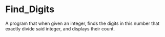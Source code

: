 Find_Digits
===========

A program that when given an integer, finds the digits in this number that exactly divide said integer, and displays their count. 
